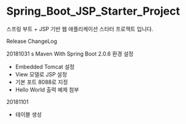 # Spring_Boot_JSP_Starter_Project

스프링 부트 + JSP 기반 웹 애플리케이션 스타터 프로젝트 입니다.

Release ChangeLog

20181031
s
Maven With Spring Boot 2.0.6 환경 설정

- Embedded Tomcat 설정
- View 모델로 JSP 설정
- 기본 포트 8088로 지정
- Hello World 출력 예제 첨부

20181101

- 테이블 생성

